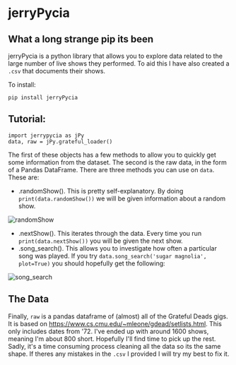 # jerryPycia

## What a long strange pip its been

jerryPycia is a python library that allows you to explore data related to the large number of live shows they performed. To aid this I have also created a ```.csv``` that documents their shows.

To install:

```pip install jerryPycia```

## Tutorial:

```
import jerrypycia as jPy
data, raw = jPy.grateful_loader()
```

The first of these objects has a few methods to allow you to quickly get some information from the dataset. The second is the raw data, in the form of a Pandas DataFrame. There are three methods you can use on ```data```. These are:

* .randomShow(). This is pretty self-explanatory. By doing ```print(data.randomShow())``` we will be given information about a random show. 

![randomShow](images/rS.jpg)

* .nextShow(). This iterates through the data. Every time you run ```print(data.nextShow())``` you will be given the next show.
* .song_search(). This allows you to investigate how often a particular song was played. If you try ```data.song_search('sugar magnolia', plot=True)``` you should hopefully get the following:

![song_search](images/sS.jpg)

## The Data

Finally, ```raw``` is a pandas dataframe of (almost) all of the Grateful Deads gigs. It is based on https://www.cs.cmu.edu/~mleone/gdead/setlists.html. This only includes dates from '72. I've ended up with around 1600 shows, meaning I'm about 800 short. Hopefully I'll find time to pick up the rest. Sadly, it's a time consuming process cleaning all the data so its the same shape. If theres any mistakes in the ```.csv``` I provided I will try my best to fix it.  





